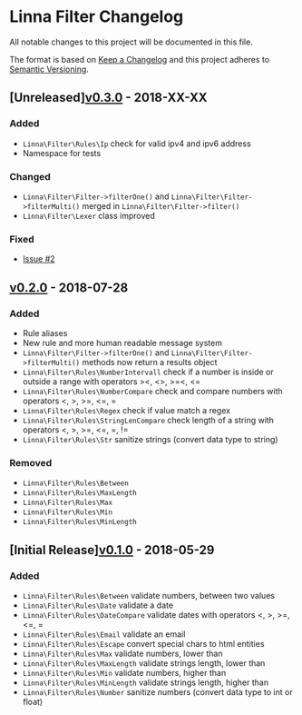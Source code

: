
# Linna Filter Changelog

All notable changes to this project will be documented in this file.

The format is based on [Keep a Changelog](http://keepachangelog.com/) 
and this project adheres to [Semantic Versioning](http://semver.org/).

## [Unreleased][v0.3.0](https://github.com/linna/filter/compare/v0.2.0...v0.3.0) - 2018-XX-XX 

### Added
* `Linna\Filter\Rules\Ip` check for valid ipv4 and ipv6 address
* Namespace for tests

### Changed
* `Linna\Filter\Filter->filterOne()` and `Linna\Filter\Filter->filterMulti()` merged in `Linna\Filter\Filter->filter()`
* `Linna\Filter\Lexer` class improved

### Fixed
* [Issue #2](https://github.com/linna/filter/issues/2)

## [v0.2.0](https://github.com/linna/filter/compare/v0.1.0...v0.2.0) - 2018-07-28

### Added
* Rule aliases
* New rule and more human readable message system
* `Linna\Filter\Filter->filterOne()` and `Linna\Filter\Filter->filterMulti()` methods now return a results object
* `Linna\Filter\Rules\NumberIntervall` check if a number is inside or outside a range with operators ><, <>, >=<, <=
* `Linna\Filter\Rules\NumberCompare` check and compare numbers with operators <, >, >=, <=, =
* `Linna\Filter\Rules\Regex` check if value match a regex
* `Linna\Filter\Rules\StringLenCompare` check length of a string with operators <, >, >=, <=, =, !=
* `Linna\Filter\Rules\Str` sanitize strings (convert data type to string)

### Removed
* `Linna\Filter\Rules\Between`
* `Linna\Filter\Rules\MaxLength`
* `Linna\Filter\Rules\Max`
* `Linna\Filter\Rules\Min`
* `Linna\Filter\Rules\MinLength`

## [Initial Release][v0.1.0](https://github.com/linna/filter/compare/v0.1.0...master) - 2018-05-29

### Added
* `Linna\Filter\Rules\Between` validate numbers, between two values
* `Linna\Filter\Rules\Date` validate a date
* `Linna\Filter\Rules\DateCompare` validate dates with operators <, >, >=, <=, =
* `Linna\Filter\Rules\Email` validate an email
* `Linna\Filter\Rules\Escape` convert special chars to html entities
* `Linna\Filter\Rules\Max` validate numbers, lower than 
* `Linna\Filter\Rules\MaxLength` validate strings length, lower than
* `Linna\Filter\Rules\Min` validate numbers, higher than
* `Linna\Filter\Rules\MinLength` validate strings length, higher than
* `Linna\Filter\Rules\Number` sanitize numbers (convert data type to int or float)
